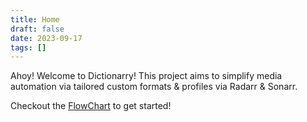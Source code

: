 ```yaml
---
title: Home
draft: false
date: 2023-09-17
tags: []
---
```


Ahoy! Welcome to Dictionarry! This project aims to simplify media automation via tailored custom formats & profiles via Radarr & Sonarr.

Checkout the [FlowChart](./Profiles/FlowChart.md) to get started!
